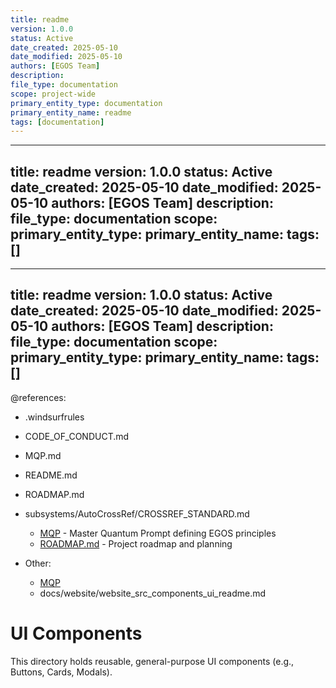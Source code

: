 ```yaml
---
title: readme
version: 1.0.0
status: Active
date_created: 2025-05-10
date_modified: 2025-05-10
authors: [EGOS Team]
description: 
file_type: documentation
scope: project-wide
primary_entity_type: documentation
primary_entity_name: readme
tags: [documentation]
---
```

---
title: readme
version: 1.0.0
status: Active
date_created: 2025-05-10
date_modified: 2025-05-10
authors: [EGOS Team]
description: 
file_type: documentation
scope: 
primary_entity_type: 
primary_entity_name: 
tags: []
---

---
title: readme
version: 1.0.0
status: Active
date_created: 2025-05-10
date_modified: 2025-05-10
authors: [EGOS Team]
description: 
file_type: documentation
scope: 
primary_entity_type: 
primary_entity_name: 
tags: []
---

@references:
<!-- @references: -->
- .windsurfrules
- CODE_OF_CONDUCT.md
- MQP.md
- README.md
- ROADMAP.md
- subsystems/AutoCrossRef/CROSSREF_STANDARD.md

  - [MQP](..\..\..\..\..\reference\MQP.md) - Master Quantum Prompt defining EGOS principles
  - [ROADMAP.md](../../../../../..\..\ROADMAP.md) - Project roadmap and planning
- Other:
  - [MQP](..\..\..\..\..\reference\MQP.md)
  - docs/website/website_src_components_ui_readme.md



# UI Components

This directory holds reusable, general-purpose UI components (e.g., Buttons, Cards, Modals).




